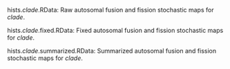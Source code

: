 hists.*clade*.RData: Raw autosomal fusion and fission stochastic maps for *clade*.

hists.*clade*.fixed.RData: Fixed autosomal fusion and fission stochastic maps for *clade*.

hists.*clade*.summarized.RData: Summarized autosomal fusion and fission stochastic maps for *clade*.